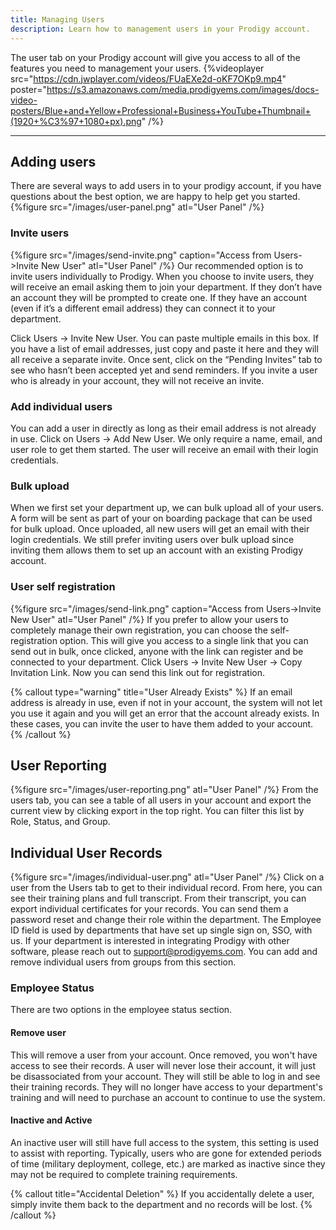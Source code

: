 ```yaml
---
title: Managing Users
description: Learn how to management users in your Prodigy account. 
---
```


The user tab on your Prodigy account will give you access to all of the features you need to management your users.
{%videoplayer src="https://cdn.jwplayer.com/videos/FUaEXe2d-oKF7OKp9.mp4" poster="https://s3.amazonaws.com/media.prodigyems.com/images/docs-video-posters/Blue+and+Yellow+Professional+Business+YouTube+Thumbnail+(1920+%C3%97+1080+px).png" /%}

---
## Adding users
There are several ways to add users in to your prodigy account, if you have questions about the best option, we are happy to help get you started.
{%figure src="/images/user-panel.png" atl="User Panel" /%}
### Invite users
{%figure src="/images/send-invite.png" caption="Access from Users->Invite New User" atl="User Panel" /%}
Our recommended option is to invite users individually to Prodigy. When you choose to invite users, they will receive an email asking them to join your department. If they don’t have an account they will be prompted to create one. If they have an account (even if it’s a different email address) they can connect it to your department. 

Click Users -> Invite New User. You can paste multiple emails in this box. If you have a list of email addresses, just copy and paste it here and they will all receive a separate invite. Once sent, click on the “Pending Invites” tab to see who hasn’t been accepted yet and send reminders. If you invite a user who is already in your account, they will not receive an invite.

### Add individual users
You can add a user in directly as long as their email address is not already in use. Click on Users -> Add New User. We only require a name, email, and user role to get them started. The user will receive an email with their login credentials. 

### Bulk upload
When we first set your department up, we can bulk upload all of your users. A form will be sent as part of your on boarding package that can be used for bulk upload. Once uploaded, all new users will get an email with their login credentials. We still prefer inviting users over bulk upload since inviting them allows them to set up an account with an existing Prodigy account.  

### User self registration
{%figure src="/images/send-link.png" caption="Access from Users->Invite New User" atl="User Panel" /%}
If you prefer to allow your users to completely manage their own registration, you can choose the self-registration option. This will give you access to a single link that you can send out in bulk, once clicked, anyone with the link can register and be connected to your department. Click Users -> Invite New User -> Copy Invitation Link. Now you can send this link out for registration. 

{% callout type="warning" title="User Already Exists" %}
If an email address is already in use, even if not in your account, the system will not let you use it again and you will get an error that the account already exists. In these cases, you can invite the user to have them added to your account.
{% /callout %}

## User Reporting
{%figure src="/images/user-reporting.png" atl="User Panel" /%}
From the users tab, you can see a table of all users in your account and export the current view by clicking export in the top right. You can filter this list by Role, Status, and Group.  

## Individual User Records
{%figure src="/images/individual-user.png" atl="User Panel" /%}
Click on a user from the Users tab to get to their individual record. From here, you can see their training plans and full transcript. From their transcript, you can export individual certificates for your records. You can send them a password reset and change their role within the department. The Employee ID field is used by departments that have set up single sign on, SSO, with us. If your department is interested in integrating Prodigy with other software, please reach out to support@prodigyems.com. You can add and remove individual users from groups from this section.

### Employee Status
There are two options in the employee status section.

#### Remove user
This will remove a user from your account. Once removed, you won't have access to see their records. A user will never lose their account, it will just be disassociated from your account. They will still be able to log in and see their training records. They will no longer have access to your department's training and will need to purchase an account to continue to use the system.

#### Inactive and Active
An inactive user will still have full access to the system, this setting is used to assist with reporting. Typically, users who are gone for extended periods of time (military deployment, college, etc.) are marked as inactive since they may not be required to complete training requirements.

{% callout title="Accidental Deletion" %}
If you accidentally delete a user, simply invite them back to the department and no records will be lost. 
{% /callout %}